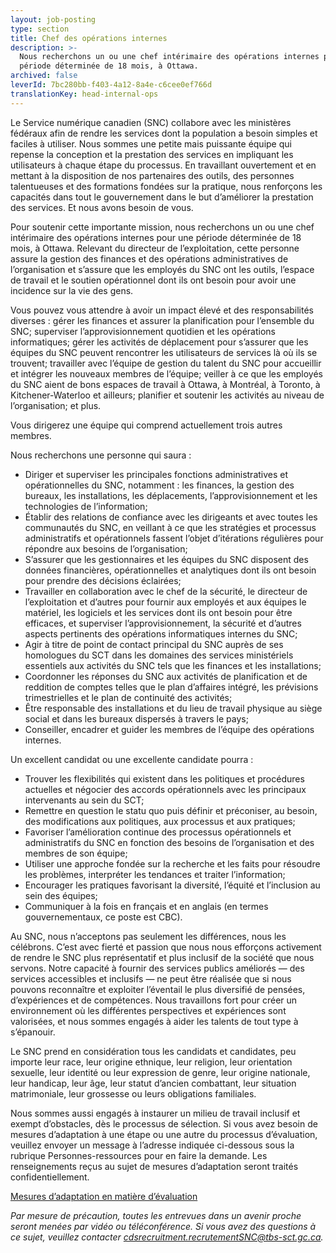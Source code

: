 ```yaml
---
layout: job-posting
type: section
title: Chef des opérations internes
description: >-
  Nous recherchons un ou une chef intérimaire des opérations internes pour une
  période déterminée de 18 mois, à Ottawa.
archived: false
leverId: 7bc280bb-f403-4a12-8a4e-c6cee0ef766d
translationKey: head-internal-ops
---
```

Le Service numérique canadien (SNC) collabore avec les ministères fédéraux afin de rendre les services dont la population a besoin simples et faciles à utiliser. Nous sommes une petite mais puissante équipe qui repense la conception et la prestation des services en impliquant les utilisateurs à chaque étape du processus. En travaillant ouvertement et en mettant à la disposition de nos partenaires des outils, des personnes talentueuses et des formations fondées sur la pratique, nous renforçons les capacités dans tout le gouvernement dans le but d’améliorer la prestation des services. Et nous avons besoin de vous.

Pour soutenir cette importante mission, nous recherchons un ou une chef intérimaire des opérations internes pour une période déterminée de 18 mois, à Ottawa. Relevant du directeur de l’exploitation, cette personne assure la gestion des finances et des opérations administratives de l’organisation et s’assure que les employés du SNC ont les outils, l’espace de travail et le soutien opérationnel dont ils ont besoin pour avoir une incidence sur la vie des gens.

Vous pouvez vous attendre à avoir un impact élevé et des responsabilités diverses : gérer les finances et assurer la planification pour l’ensemble du SNC; superviser l’approvisionnement quotidien et les opérations informatiques; gérer les activités de déplacement pour s’assurer que les équipes du SNC peuvent rencontrer les utilisateurs de services là où ils se trouvent; travailler avec l’équipe de gestion du talent du SNC pour accueillir et intégrer les nouveaux membres de l’équipe; veiller à ce que les employés du SNC aient de bons espaces de travail à Ottawa, à Montréal, à Toronto, à Kitchener-Waterloo et ailleurs; planifier et soutenir les activités au niveau de l’organisation; et plus. 

Vous dirigerez une équipe qui comprend actuellement trois autres membres.

Nous recherchons une personne qui saura :

* Diriger et superviser les principales fonctions administratives et opérationnelles du SNC, notamment : les finances, la gestion des bureaux, les installations, les déplacements, l’approvisionnement et les technologies de l’information;
* Établir des relations de confiance avec les dirigeants et avec toutes les communautés du SNC, en veillant à ce que les stratégies et processus administratifs et opérationnels fassent l’objet d’itérations régulières pour répondre aux besoins de l’organisation;
* S’assurer que les gestionnaires et les équipes du SNC disposent des données financières, opérationnelles et analytiques dont ils ont besoin pour prendre des décisions éclairées;
* Travailler en collaboration avec le chef de la sécurité, le directeur de l’exploitation et d’autres pour fournir aux employés et aux équipes le matériel, les logiciels et les services dont ils ont besoin pour être efficaces, et superviser l’approvisionnement, la sécurité et d’autres aspects pertinents des opérations informatiques internes du SNC;
* Agir à titre de point de contact principal du SNC auprès de ses homologues du SCT dans les domaines des services ministériels essentiels aux activités du SNC tels que les finances et les installations;
* Coordonner les réponses du SNC aux activités de planification et de reddition de comptes telles que le plan d’affaires intégré, les prévisions trimestrielles et le plan de continuité des activités;
* Être responsable des installations et du lieu de travail physique au siège social et dans les bureaux dispersés à travers le pays;
* Conseiller, encadrer et guider les membres de l’équipe des opérations internes.

Un excellent candidat ou une excellente candidate pourra :

* Trouver les flexibilités qui existent dans les politiques et procédures actuelles et négocier des accords opérationnels avec les principaux intervenants au sein du SCT;
* Remettre en question le statu quo puis définir et préconiser, au besoin, des modifications aux politiques, aux processus et aux pratiques;
* Favoriser l’amélioration continue des processus opérationnels et administratifs du SNC en fonction des besoins de l’organisation et des membres de son équipe;
* Utiliser une approche fondée sur la recherche et les faits pour résoudre les problèmes, interpréter les tendances et traiter l’information;
* Encourager les pratiques favorisant la diversité, l’équité et l’inclusion au sein des équipes;
* Communiquer à la fois en français et en anglais (en termes gouvernementaux, ce poste est CBC).

Au SNC, nous n’acceptons pas seulement les différences, nous les célébrons. C’est avec fierté et passion que nous nous efforçons activement de rendre le SNC plus représentatif et plus inclusif de la société que nous servons. Notre capacité à fournir des services publics améliorés — des services accessibles et inclusifs — ne peut être réalisée que si nous pouvons reconnaître et exploiter l’éventail le plus diversifié de pensées, d’expériences et de compétences. Nous travaillons fort pour créer un environnement où les différentes perspectives et expériences sont valorisées, et nous sommes engagés à aider les talents de tout type à s’épanouir.

Le SNC prend en considération tous les candidats et candidates, peu importe leur race, leur origine ethnique, leur religion, leur orientation sexuelle, leur identité ou leur expression de genre, leur origine nationale, leur handicap, leur âge, leur statut d’ancien combattant, leur situation matrimoniale, leur grossesse ou leurs obligations familiales.

Nous sommes aussi engagés à instaurer un milieu de travail inclusif et exempt d’obstacles, dès le processus de sélection. Si vous avez besoin de mesures d’adaptation à une étape ou une autre du processus d’évaluation, veuillez envoyer un message à l’adresse indiquée ci-dessous sous la rubrique Personnes-ressources pour en faire la demande. Les renseignements reçus au sujet de mesures d’adaptation seront traités confidentiellement.

[Mesures d’adaptation en matière d’évaluation](https://www.canada.ca/fr/commission-fonction-publique/services/mesures-d-adaptation-matiere-evaluation.html)

*Par mesure de précaution, toutes les entrevues dans un avenir proche seront menées par vidéo ou téléconférence. Si vous avez des questions à ce sujet, veuillez contacter [cdsrecruitment.recrutementSNC@tbs-sct.gc.ca](mailto:cdsrecruitment.recrutementSNC@tbs-sct.gc.ca).*
